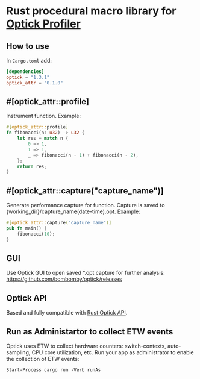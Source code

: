 # Rust procedural macro library for [Optick Profiler](https://github.com/bombomby/optick)

## How to use

In `Cargo.toml` add:

```toml
[dependencies]
optick = "1.3.1"
optick_attr = "0.1.0"
```

## #[optick_attr::profile]
Instrument function.
Example:
```rust
#[optick_attr::profile]
fn fibonacci(n: u32) -> u32 {
    let res = match n {
        0 => 1,
        1 => 1,
        _ => fibonacci(n - 1) + fibonacci(n - 2),
    };
    return res;
}
```

## #[optick_attr::capture("capture_name")]
Generate performance capture for function.
Capture is saved to {working_dir}/capture_name(date-time).opt.
Example:
```rust
#[optick_attr::capture("capture_name")]
pub fn main() {
    fibonacci(10);
}
```

## GUI

Use Optick GUI to open saved *.opt capture for further analysis:
https://github.com/bombomby/optick/releases

## Optick API
Based and fully compatible with [Rust Optick API](https://github.com/bombomby/optick-rs).

## Run as Administartor to collect ETW events
Optick uses ETW to collect hardware counters: switch-contexts, auto-sampling, CPU core utilization, etc.
Run your app as administrator to enable the collection of ETW events:
```
Start-Process cargo run -Verb runAs
```
